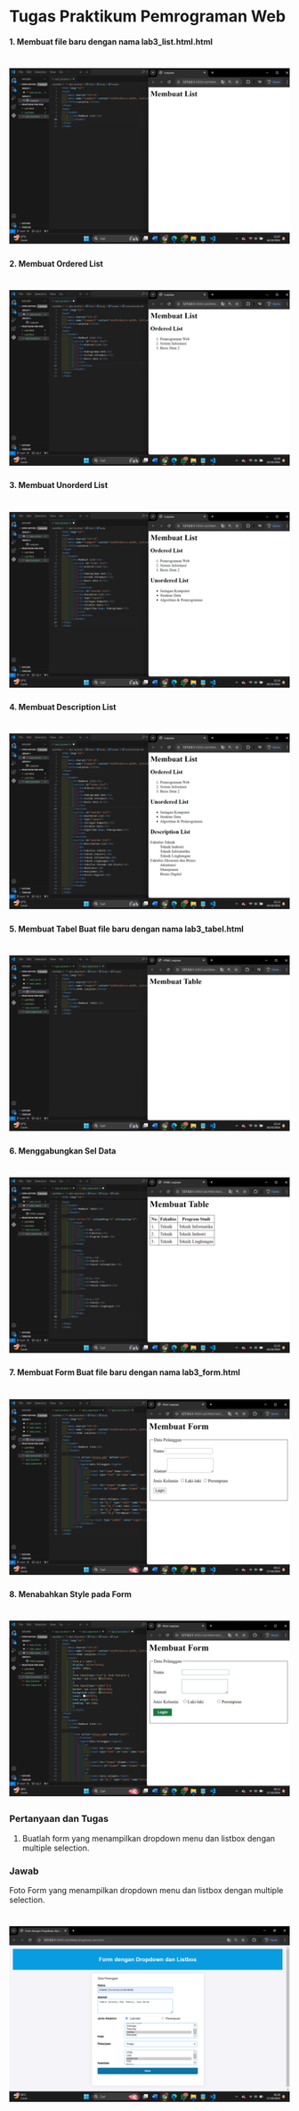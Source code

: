 
# Tugas Praktikum Pemrograman Web

#### 1. Membuat file baru dengan nama lab3_list.html.html 

# ![App Screenshot](./Images/1.png) 

#### 2. Membuat Ordered List

# ![App Screenshot](./Images/2.png) 

#### 3. Membuat Unorderd List

# ![App Screenshot](./Images/3.png) 

#### 4. Membuat Description List

# ![App Screenshot](./Images/4.png) 

#### 5. Membuat Tabel Buat file baru dengan nama lab3_tabel.html

# ![App Screenshot](./Images/5.png) 

#### 6. Menggabungkan Sel Data

# ![App Screenshot](./Images/6.png) 

#### 7. Membuat Form Buat file baru dengan nama lab3_form.html

# ![App Screenshot](./Images/7.png) 

#### 8. Menabahkan Style pada Form

# ![App Screenshot](./Images/8.png) 

### Pertanyaan dan Tugas
1. Buatlah form yang menampilkan dropdown menu dan listbox dengan multiple selection.

### Jawab

Foto Form yang menampilkan dropdown menu dan listbox dengan multiple selection.

# ![App Screenshot](./Images/9.png) 
